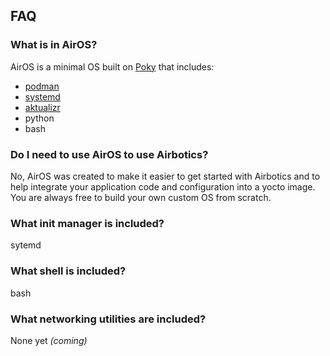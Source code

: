 ## FAQ

### What is in AirOS?

AirOS is a minimal OS built on [Poky](https://www.yoctoproject.org/software-item/poky/) that includes:
- [podman](https://podman.io/)
- [systemd](https://systemd.io/)
- [aktualizr](https://github.com/advancedtelematic/aktualizr)
- python
- bash

### Do I need to use AirOS to use Airbotics? 
No, AirOS was created to make it easier to get started with Airbotics and to help integrate your application code and configuration into a yocto image. You are always free to build your own custom OS from scratch.


### What init manager is included?

sytemd

###  What shell is included?

bash

### What networking utilities are included?

None yet _(coming)_